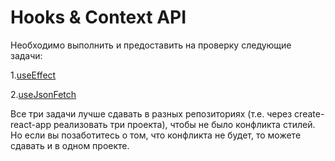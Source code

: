 # Hooks & Context API

Необходимо выполнить и предоставить на проверку следующие задачи:

1.[useEffect](https://github.com/netology-code/ra16-homeworks/tree/master/hooks-context/use-effect)

2.[useJsonFetch](https://github.com/netology-code/ra16-homeworks/tree/master/hooks-context/use-json-fetch)


Все три задачи лучше сдавать в разных репозиториях (т.е. через create-react-app реализовать три проекта), чтобы не было конфликта стилей. Но если вы позаботитесь о том, что конфликта не будет, то можете сдавать и в одном проекте.